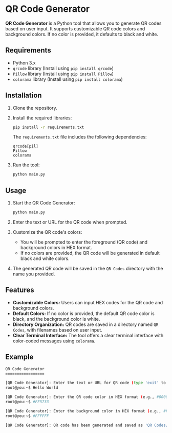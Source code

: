 # QR Code Generator

**QR Code Generator** is a Python tool that allows you to generate QR codes based on user input. It supports customizable QR code colors and background colors. If no color is provided, it defaults to black and white.

## Requirements

- Python 3.x
- `qrcode` library (Install using `pip install qrcode`)
- `Pillow` library (Install using `pip install Pillow`)
- `colorama` library (Install using `pip install colorama`)

## Installation

1. Clone the repository.
2. Install the required libraries:

    ```bash
    pip install -r requirements.txt
    ```

    The `requirements.txt` file includes the following dependencies:

    ```
    qrcode[pil]
    Pillow
    colorama
    ```

3. Run the tool:

    ```bash
    python main.py
    ```

## Usage

1. Start the QR Code Generator:

    ```bash
    python main.py
    ```

2. Enter the text or URL for the QR code when prompted.

3. Customize the QR code's colors:

    - You will be prompted to enter the foreground (QR code) and background colors in HEX format.
    - If no colors are provided, the QR code will be generated in default black and white colors.

4. The generated QR code will be saved in the `QR Codes` directory with the name you provided.

## Features

- **Customizable Colors:** Users can input HEX codes for the QR code and background colors.
- **Default Colors:** If no color is provided, the default QR code color is black, and the background color is white.
- **Directory Organization:** QR codes are saved in a directory named `QR Codes`, with filenames based on user input.
- **Clear Terminal Interface:** The tool offers a clear terminal interface with color-coded messages using `colorama`.

## Example

```bash
QR Code Generator
=================

[QR Code Generator]: Enter the text or URL for QR code (type 'exit' to quit):
root@you:~$ Hello World

[QR Code Generator]: Enter the QR code color in HEX format (e.g., #000000 for black). Press Enter to black.
root@you:~$ #FF5733

[QR Code Generator]: Enter the background color in HEX format (e.g., #FFFFFF for white). Press Enter to white.
root@you:~$ #FFFFFF

[QR Code Generator]: QR code has been generated and saved as 'QR Codes/Hello World.png'
